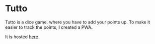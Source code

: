 # Tutto

Tutto is a dice game, where you have to add your points up. To make it easier to track the points, I created a PWA.

It is hosted [here](silasmeier.ch/tutto)
